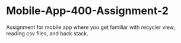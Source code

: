# Mobile-App-400-Assignment-2
Assignment for mobile app where you get familiar with recycler view, reading csv files, and back stack.
